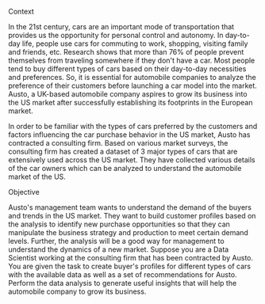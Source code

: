 Context


In the 21st century, cars are an important mode of transportation that provides us the opportunity for personal control and autonomy. In day-to-day life, people use cars for commuting to work, shopping, visiting family and friends, etc. Research shows that more than 76% of people prevent themselves from traveling somewhere if they don't have a car. Most people tend to buy different types of cars based on their day-to-day necessities and preferences. So, it is essential for automobile companies to analyze the preference of their customers before launching a car model into the market. Austo, a UK-based automobile company aspires to grow its business into the US market after successfully establishing its footprints in the European market.

In order to be familiar with the types of cars preferred by the customers and factors influencing the car purchase behavior in the US market, Austo has contracted a consulting firm. Based on various market surveys, the consulting firm has created a dataset of 3 major types of cars that are extensively used across the US market. They have collected various details of the car owners which can be analyzed to understand the automobile market of the US.

Objective


Austo's management team wants to understand the demand of the buyers and trends in the US market. They want to build customer profiles based on the analysis to identify new purchase opportunities so that they can manipulate the business strategy and production to meet certain demand levels. Further, the analysis will be a good way for management to understand the dynamics of a new market. Suppose you are a Data Scientist working at the consulting firm that has been contracted by Austo. You are given the task to create buyer's profiles for different types of cars with the available data as well as a set of recommendations for Austo. Perform the data analysis to generate useful insights that will help the automobile company to grow its business.

